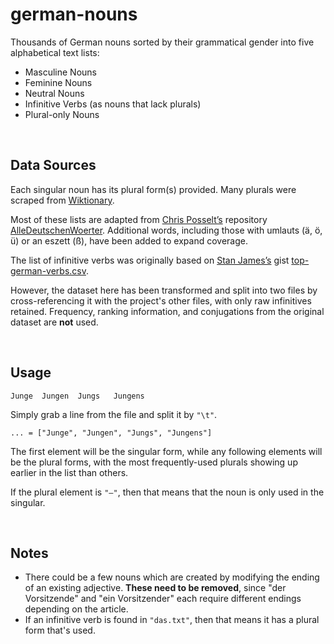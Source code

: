 # german-nouns
Thousands of German nouns sorted by their grammatical gender into five alphabetical text lists: 
- Masculine Nouns
- Feminine Nouns
- Neutral Nouns
- Infinitive Verbs (as nouns that lack plurals)
- Plural-only Nouns

<br>

## Data Sources

Each singular noun has its plural form(s) provided. Many plurals were scraped from [Wiktionary](https://de.wiktionary.org/).

Most of these lists are adapted from [Chris Posselt’s](https://github.com/cpos)  repository [AlleDeutschenWoerter](https://github.com/cpos/AlleDeutschenWoerter). 
Additional words, including those with umlauts (ä, ö, ü) or an eszett (ß), have been added to expand coverage.

The list of infinitive verbs was originally based on [Stan James’s](https://github.com/wanderingstan) gist [top-german-verbs.csv](https://gist.github.com/wanderingstan/7eaaf0e22461b505c749e268c0b72bc4). 

However, the dataset here has been transformed and split into two files by cross-referencing it with the project's other files, with only raw infinitives retained.
Frequency, ranking information, and conjugations from the original dataset are **not** used.

<br>

## Usage
`Junge	Jungen	Jungs	Jungens`

Simply grab a line from the file and split it by `"\t"`.

`... = ["Junge", "Jungen", "Jungs", "Jungens"]`

The first element will be the singular form, while any following elements will be the plural forms, with the most frequently-used plurals showing up earlier in the list than others.

If the plural element is `"—"`, then that means that the noun is only used in the singular.

<br>

## Notes

- There could be a few nouns which are created by modifying the ending of an existing adjective. **These need to be removed**, since "der Vorsitzende" and "ein Vorsitzender" each require different endings depending on the article.
- If an infinitive verb is found in `"das.txt"`, then that means it has a plural form that's used.

